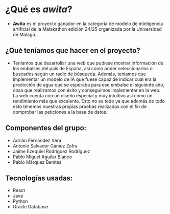 # ¿Qué es _**awita**_?

- **Awita** es el proyecto ganador en la categoría de modelo de inteligencia artificial de la Malakathon edición 24/25 organizada por la Universidad de Málaga.

## ¿Qué teníamos que hacer en el proyecto?

- Teníamos que desarrollar una web que pudiese mostrar información de los embalses del país de España, así como poder seleccionarlos o buscarlos según un radio de búsqueda.
  Además, teníamos que implementar un modelo de IA que fuese capaz de indicar cual era la predicción de agua que se esperaba para ese embalse el siguiente año, cosa que realizamos con éxito
  y conseguimos implementar en la web. La web cuenta con un diseño especial y muy intuitivo así como un rendimiento más que excelente.
  Esto no es todo ya que además de todo esto tenemos nuestras propias pruebas realizadas con el fin de comprobar las peticiones a la base de datos.


## Componentes del grupo:

- Adrián Fernández Vera
- Antonio Salvador Gámez Zafra
- Jaime Ezequiel Rodríguez Rodríguez
- Pablo Miguel Aguilar Blanco
- Pablo Márquez Benítez


## Tecnologías usadas:

- React
- Java
- Python
- Oracle Database
